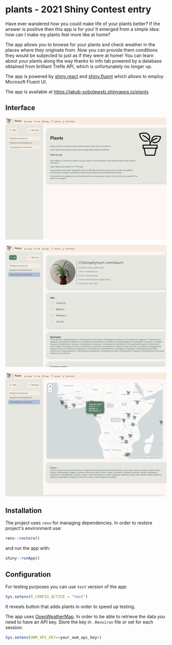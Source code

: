 # plants - 2021 Shiny Contest entry

<!-- badges: start -->
<!-- badges: end -->

Have ever wandered how you could make life of your plants better? If the answer is positive then this app is for you! It emerged from a simple idea: how can I make my plants feel more like at home?

The app allows you to browse for your plants and check weather in the places where they originate from. Now you can provide them conditions they would be subjected to just as if they were at home! You can learn about your plants along the way thanks to info tab powered by a database obtained from brilliant Trefle API, which is unfortunately no longer up.

The app is powered by <a href="https://github.com/Appsilon/shiny.react">shiny.react</a> and <a href="https://appsilon.github.io/shiny.fluent">shiny.fluent</a> which allows to employ Microsoft Fluent UI.

The app is available at <a>https://jakub-sobolewski.shinyapps.io/plants</a>

## Interface

![home-view](./screenshots/home-view.png)

![info-view](./screenshots/info-view.png)

![map-view](./screenshots/map-view.png)

## Installation

The project uses `renv` for managing dependencies. In order to restore project's environment use:

```r
renv::restore()
```

and run the app with:

```r
shiny::runApp()
```

## Configuration

For testing purposes you can use `test` version of the app:

```r
Sys.setenv(R_CONFIG_ACTIVE = "test")
```

It reveals button that adds plants in order to speed up testing.

The app uses <a href="https://home.openweathermap.org/">OpenWeatherMap</a>. In order to be able to retrieve the data you need to have an API key. Store the key in `.Renviron` file or set for each session:

```r
Sys.setenv(OWM_API_KEY=<your_owm_api_key>)
```
